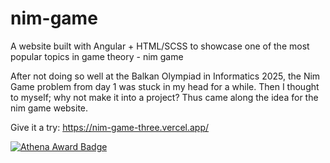 # nim-game
A website built with Angular + HTML/SCSS to showcase one of the most popular topics in game theory - nim game

After not doing so well at the Balkan Olympiad in Informatics 2025, the Nim Game problem from day 1 was stuck in my head for a while. Then I thought to myself; why not make it into a project? Thus came along the idea for the nim game website.

Give it a try: https://nim-game-three.vercel.app/

[![Athena Award Badge](https://img.shields.io/endpoint?url=https%3A%2F%2Faward.athena.hackclub.com%2Fapi%2Fbadge)](https://award.athena.hackclub.com?utm_source=readme)
